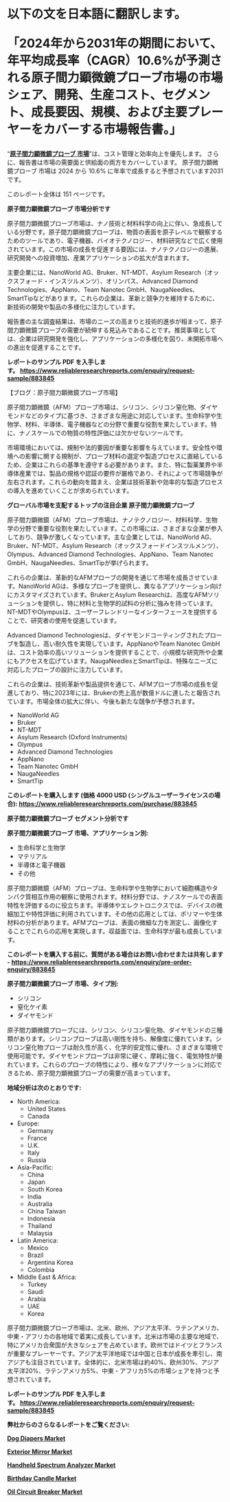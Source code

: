 <p><h1>以下の文を日本語に翻訳します。

「2024年から2031年の期間において、年平均成長率（CAGR）10.6%が予測される原子間力顕微鏡プローブ市場の市場シェア、開発、生産コスト、セグメント、成長要因、規模、および主要プレーヤーをカバーする市場報告書。」</h1></p><p>&ldquo;<strong><a href="https://www.reliableresearchreports.com/atomic-force-microscope-probe-r883845?utm_campaign=107&utm_medium=9&utm_source=Github&utm_content=ia&utm_term=18122024&utm_id=atomic-force-microscope-probe">原子間力顕微鏡プローブ 市場</a></strong>&rdquo;は、コスト管理と効率向上を優先します。 さらに、報告書は市場の需要面と供給面の両方をカバーしています。 原子間力顕微鏡プローブ 市場は 2024 から 10.6% に年率で成長すると予想されています2031 です。</p>
<p>このレポート全体は 151 ページです。</p>
<p><strong>原子間力顕微鏡プローブ 市場分析です</strong></p>
<p><p>原子間力顕微鏡プローブ市場は、ナノ技術と材料科学の向上に伴い、急成長している分野です。原子間力顕微鏡プローブは、物質の表面を原子レベルで観察するためのツールであり、電子機器、バイオテクノロジー、材料研究などで広く使用されています。この市場の成長を促進する要因には、ナノテクノロジーの進展、研究開発への投資増加、産業アプリケーションの拡大が含まれます。</p><p>主要企業には、NanoWorld AG、Bruker、NT-MDT、Asylum Research（オックスフォード・インスツルメンツ）、オリンパス、Advanced Diamond Technologies、AppNano、Team Nanotec GmbH、NaugaNeedles、SmartTipなどがあります。これらの企業は、革新と競争力を維持するために、新技術の開発や製品の多様化に注力しています。</p><p>報告書の主な調査結果は、市場のニーズの高まりと技術的進歩が相まって、原子間力顕微鏡プローブの需要が続伸する見込みであることです。推奨事項としては、企業は研究開発を強化し、アプリケーションの多様化を図り、未開拓市場への進出を促進することです。</p></p>
<p><strong>レポートのサンプル PDF を入手します。&nbsp;<a href="https://www.reliableresearchreports.com/enquiry/request-sample/883845?utm_campaign=107&utm_medium=9&utm_source=Github&utm_content=ia&utm_term=18122024&utm_id=atomic-force-microscope-probe">https://www.reliableresearchreports.com/enquiry/request-sample/883845</a></strong></p>
<p><p>【ブログ：原子間力顕微鏡プローブ市場】</p><p>原子間力顕微鏡（AFM）プローブ市場は、シリコン、シリコン窒化物、ダイヤモンドなどのタイプに基づき、さまざまな用途に対応しています。生命科学や生物学、材料、半導体、電子機器などの分野で重要な役割を果たしています。特に、ナノスケールでの物質の特性評価には欠かせないツールです。</p><p>市場環境においては、規制や法的要因が重要な影響を与えています。安全性や環境への影響に関する規制が、プローブ材料の選定や製造プロセスに直結しているため、企業はこれらの基準を遵守する必要があります。また、特に製薬業界や半導体産業では、製品の規格や認証の要件が厳格であり、それによって市場競争が左右されます。これらの動向を踏まえ、企業は技術革新や効率的な製造プロセスの導入を進めていくことが求められています。</p></p>
<p><strong>グローバル市場を支配するトップの注目企業 原子間力顕微鏡プローブ</strong></p>
<p><p>原子間力顕微鏡（AFM）プローブ市場は、ナノテクノロジー、材料科学、生物学の分野で重要な役割を果たしています。この市場には、さまざまな企業が参入しており、競争が激しくなっています。主な企業としては、NanoWorld AG、Bruker、NT-MDT、Asylum Research（オックスフォードインスツルメンツ）、Olympus、Advanced Diamond Technologies、AppNano、Team Nanotec GmbH、NaugaNeedles、SmartTipが挙げられます。</p><p>これらの企業は、革新的なAFMプローブの開発を通じて市場を成長させています。NanoWorld AGは、多様なプローブを提供し、異なるアプリケーション向けにカスタマイズされています。BrukerとAsylum Researchは、高度なAFMソリューションを提供し、特に材料と生物学的試料の分析に強みを持っています。NT-MDTやOlympusは、ユーザーフレンドリーなインターフェースを提供することで、研究者の使用を促進しています。</p><p>Advanced Diamond Technologiesは、ダイヤモンドコーティングされたプローブを製造し、高い耐久性を実現しています。AppNanoやTeam Nanotec GmbHは、コスト効率の高いソリューションを提供することで、小規模な研究所や企業にもアクセスを広げています。NaugaNeedlesとSmartTipは、特殊なニーズに対応したプローブの設計に注力しています。</p><p>これらの企業は、技術革新や製品提供を通じて、AFMプローブ市場の成長を促進しており、特に2023年には、Brukerの売上高が数億ドルに達したと報告されています。市場全体の拡大に伴い、今後も新たな競争が予想されます。</p></p>
<p><ul><li>NanoWorld AG</li><li>Bruker</li><li>NT-MDT</li><li>Asylum Research (Oxford Instruments)</li><li>Olympus</li><li>Advanced Diamond Technologies</li><li>AppNano</li><li>Team Nanotec GmbH</li><li>NaugaNeedles</li><li>SmartTip</li></ul></p>
<p><strong>このレポートを購入します (価格 4000 USD (シングルユーザーライセンスの場合):&nbsp;<a href="https://www.reliableresearchreports.com/purchase/883845?utm_campaign=107&utm_medium=9&utm_source=Github&utm_content=ia&utm_term=18122024&utm_id=atomic-force-microscope-probe">https://www.reliableresearchreports.com/purchase/883845</a></strong></p>
<p><strong>原子間力顕微鏡プローブ セグメント分析です</strong></p>
<p><strong>原子間力顕微鏡プローブ 市場、アプリケーション別:</strong></p>
<p><ul><li>生命科学と生物学</li><li>マテリアル</li><li>半導体と電子機器</li><li>その他</li></ul></p>
<p><p>原子間力顕微鏡（AFM）プローブは、生命科学や生物学において細胞構造やタンパク質相互作用の観察に使用されます。材料分野では、ナノスケールでの表面特性を評価するのに役立ちます。半導体やエレクトロニクスでは、デバイスの微細加工や特性評価に利用されています。その他の応用としては、ポリマーや生体材料の分析があります。AFMプローブは、表面の微細な力を測定し、画像化することでこれらの応用を実現します。収益面では、生命科学が最も成長しています。</p></p>
<p><strong>このレポートを購入する前に、質問がある場合はお問い合わせまたは共有します - <a href="https://www.reliableresearchreports.com/enquiry/pre-order-enquiry/883845?utm_campaign=107&utm_medium=9&utm_source=Github&utm_content=ia&utm_term=18122024&utm_id=atomic-force-microscope-probe">https://www.reliableresearchreports.com/enquiry/pre-order-enquiry/883845</a></strong></p>
<p><strong>原子間力顕微鏡プローブ 市場、タイプ別:</strong></p>
<p><ul><li>シリコン</li><li>窒化ケイ素</li><li>ダイヤモンド</li></ul></p>
<p><p>原子間力顕微鏡プローブには、シリコン、シリコン窒化物、ダイヤモンドの三種類があります。シリコンプローブは高い剛性を持ち、解像度に優れています。シリコン窒化物プローブは耐久性が高く、化学的安定性に優れ、さまざまな環境で使用可能です。ダイヤモンドプローブは非常に硬く、摩耗に強く、電気特性が優れています。これらのプローブの特性により、様々なアプリケーションに対応できるため、原子間力顕微鏡プローブの需要が高まっています。</p></p>
<p><strong>地域分析は次のとおりです:</strong></p>
<p><ul>
    <li>
        North America:
        <ul>
            <li>United States</li>
            <li>Canada</li>
        </ul>
    </li>
    <li>
        Europe:
        <ul>
            <li>Germany</li>
            <li>France</li>
            <li>U.K.</li>
            <li>Italy</li>
            <li>Russia</li>
        </ul>
    </li>
    <li>
        Asia-Pacific:
        <ul>
            <li>China</li>
            <li>Japan</li>
            <li>South Korea</li>
            <li>India</li>
            <li>Australia</li>
            <li>China Taiwan</li>
            <li>Indonesia</li>
            <li>Thailand</li>
            <li>Malaysia</li>
        </ul>
    </li>
    <li>
        Latin America:
        <ul>
            <li>Mexico</li>
            <li>Brazil</li>
            <li>Argentina Korea</li>
            <li>Colombia</li>
        </ul>
    </li>
    <li>
        Middle East & Africa:
        <ul>
            <li>Turkey</li>
            <li>Saudi</li>
            <li>Arabia</li>
            <li>UAE</li>
            <li>Korea</li>
        </ul>
    </li>
    </ul></p>
<p><p>原子間力顕微鏡プローブ市場は、北米、欧州、アジア太平洋、ラテンアメリカ、中東・アフリカの各地域で着実に成長しています。北米は市場の主要な地域で、特にアメリカ合衆国が大きなシェアを占めています。欧州ではドイツとフランスが重要なプレーヤーです。アジア太平洋地域では中国と日本が成長を牽引し、南アジアも注目されています。全体的に、北米市場は約40%、欧州30%、アジア太平洋20%、ラテンアメリカ5%、中東・アフリカ5%の市場シェアを持つと予想されています。</p></p>
<p><strong>レポートのサンプル PDF を入手します。&nbsp;<a href="https://www.reliableresearchreports.com/enquiry/request-sample/883845?utm_campaign=107&utm_medium=9&utm_source=Github&utm_content=ia&utm_term=18122024&utm_id=atomic-force-microscope-probe">https://www.reliableresearchreports.com/enquiry/request-sample/883845</a></strong></p>
<p><strong></strong></p>
<p><strong></strong></p>
<p><strong></strong></p>
<p><strong></strong></p>
<p><strong>弊社からのさらなるレポートをご覧ください:</strong></p>
<p><strong><p><a href="https://github.com/luckyshygirl/Market-Research-Report-List-7/blob/main/dog-diapers-market.md?utm_campaign=107&utm_medium=9&utm_source=Github&utm_content=ia&utm_term=18122024&utm_id=atomic-force-microscope-probe">Dog Diapers Market</a></p><p><a href="https://www.linkedin.com/pulse/key-drivers-exterior-mirror-market-how-its-growing-69-cagr-dnjbf?utm_campaign=107&utm_medium=9&utm_source=Github&utm_content=ia&utm_term=18122024&utm_id=atomic-force-microscope-probe">Exterior Mirror Market</a></p><p><a href="https://www.linkedin.com/pulse/north-americas-handheld-spectrum-analyzer-market-size-share-trends-dg23f?utm_campaign=107&utm_medium=9&utm_source=Github&utm_content=ia&utm_term=18122024&utm_id=atomic-force-microscope-probe">Handheld Spectrum Analyzer Market</a></p><p><a href="https://github.com/arionmp/Market-Research-Report-List-5/blob/main/birthday-candle-market.md?utm_campaign=107&utm_medium=9&utm_source=Github&utm_content=ia&utm_term=18122024&utm_id=atomic-force-microscope-probe">Birthday Candle Market</a></p><p><a href="https://www.linkedin.com/pulse/exploring-oil-circuit-breaker-market-projected-growth-asp-zbt8f?utm_campaign=107&utm_medium=9&utm_source=Github&utm_content=ia&utm_term=18122024&utm_id=atomic-force-microscope-probe">Oil Circuit Breaker Market</a></p></strong></p>